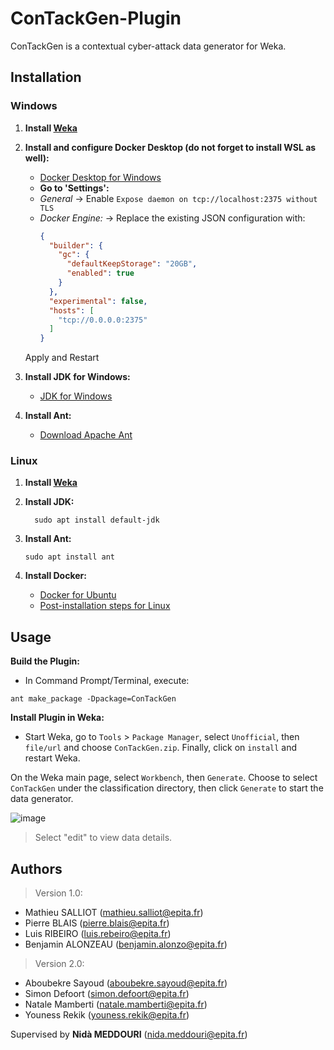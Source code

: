 # ConTackGen-Plugin
ConTackGen is a contextual cyber-attack data generator for Weka.

## Installation


### Windows

1. **Install [Weka](https://waikato.github.io/weka-wiki/downloading_weka/)**

2. **Install and configure Docker Desktop (do not forget to install WSL as well):**
   - [Docker Desktop for Windows](https://docs.docker.com/desktop/install/windows-install/)
   - **Go to 'Settings':** 
   - *General* -> Enable ``Expose daemon on tcp://localhost:2375 without TLS``
   - *Docker Engine:* -> Replace the existing JSON configuration with:
     ```json
     {
       "builder": {
         "gc": {
           "defaultKeepStorage": "20GB",
           "enabled": true
         }
       },
       "experimental": false,
       "hosts": [
         "tcp://0.0.0.0:2375"
       ]
     }
     ```
    Apply and Restart

4. **Install JDK for Windows:**
   - [JDK for Windows](https://www.oracle.com/java/technologies/downloads/#jdk22-windows)


5. **Install Ant:**
   - [Download Apache Ant](https://ant.apache.org/manual/install.html)


### Linux

1. **Install [Weka](https://waikato.github.io/weka-wiki/downloading_weka/)**

2. **Install JDK:**
   ```
     sudo apt install default-jdk
   ```

3. **Install Ant:**
   ```
   sudo apt install ant
   ```

5. **Install Docker:**
   - [Docker for Ubuntu](https://docs.docker.com/engine/install/ubuntu/)
   - [Post-installation steps for Linux](https://docs.docker.com/engine/install/linux-postinstall/)


## Usage
**Build the Plugin:**
   - In Command Prompt/Terminal, execute:
```
ant make_package -Dpackage=ConTackGen
```

**Install Plugin in Weka:**
   - Start Weka, go to `Tools` > `Package Manager`, select `Unofficial`, then `file/url` and choose `ConTackGen.zip`. Finally, click on `install` and restart Weka.

On the Weka main page, select `Workbench`, then `Generate`. Choose to select `ConTackGen` under the classification directory, then click `Generate` to start the data generator.

![image](https://github.com/HyperLan-git/ConTackGen-Plugin/assets/60754866/0872381e-9ca9-4ccd-839f-06ae546c2bde)
> Select "edit" to view data details.

## Authors
> Version 1.0:
- Mathieu SALLIOT (mathieu.salliot@epita.fr)
- Pierre BLAIS (pierre.blais@epita.fr)
- Luis RIBEIRO (luis.rebeiro@epita.fr)
- Benjamin ALONZEAU (benjamin.alonzo@epita.fr)

> Version 2.0:
- Aboubekre Sayoud (aboubekre.sayoud@epita.fr)
- Simon Defoort (simon.defoort@epita.fr)
- Natale Mamberti (natale.mamberti@epita.fr)
-  Youness Rekik (youness.rekik@epita.fr)

Supervised by **Nidà MEDDOURI** (nida.meddouri@epita.fr)
